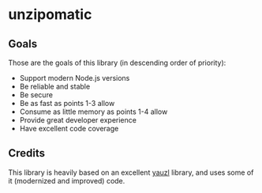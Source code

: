 # unzipomatic

## Goals

Those are the goals of this library (in descending order of priority):

 * Support modern Node.js versions
 * Be reliable and stable
 * Be secure 
 * Be as fast as points 1-3 allow 
 * Consume as little memory as points 1-4 allow 
 * Provide great developer experience 
 * Have excellent code coverage

## Credits

This library is heavily based on an excellent [yauzl](https://github.com/thejoshwolfe/yauzl) library, and uses some of it (modernized and improved) code.
